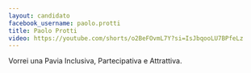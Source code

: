 ```yaml
---
layout: candidato
facebook_username: paolo.protti
title: Paolo Protti
video: https://youtube.com/shorts/o2BeFOvmL7Y?si=IsJbqooLU7BPfeLz
---
```

Vorrei una Pavia Inclusiva, Partecipativa e Attrattiva.